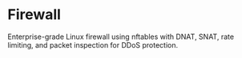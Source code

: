 # Firewall
Enterprise-grade Linux firewall using nftables with DNAT, SNAT, rate limiting, and packet inspection for DDoS protection.
